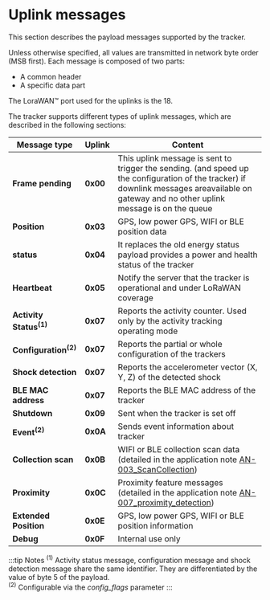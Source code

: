 # Uplink messages

 This section describes the payload messages supported by the tracker.

 Unless otherwise specified, all values are transmitted in network byte order (MSB first). Each message is composed of two parts:
-   A common header
-   A specific data part

 The LoraWAN&trade; port used for the uplinks is the 18.

 The tracker supports different types of uplink messages, which are described in the following sections:

|  Message type      | Uplink  |   Content          |
|------------------------|-------------|------------------------|
|**Frame pending**|**0x00**|This uplink message is sent to trigger the sending. (and speed up the configuration of the tracker) if downlink messages areavailable on gateway and no other uplink message is on the queue|
|**Position**          |  **0x03**    |GPS, low power GPS, WIFI or BLE position data|
|**status**            |  **0x04**    |It replaces the old energy status payload provides a power and health status of the tracker|
|**Heartbeat**         |  **0x05**    |Notify the server that the tracker is operational and under LoRaWAN coverage|
|**Activity Status<sup>(1)</sup>**|  **0x07**  |Reports the activity counter. Used only by the activity tracking operating mode|
|**Configuration<sup>(2)</sup>**  |  **0x07**  |Reports the partial or whole configuration of the trackers|
|**Shock detection**|  **0x07**  |Reports the accelerometer vector (X, Y, Z) of the detected shock|
|**BLE MAC address**     |  **0x07**  |Reports the BLE MAC address of the tracker|
|**Shutdown**          |  **0x09**    |Sent when the tracker is set off|
|**Event<sup>(2)</sup>**       |  **0x0A**    |Sends event information about tracker|
|**Collection scan**   |  **0x0B**    |WIFI or BLE collection scan data (detailed in the application note [AN-003_ScanCollection](https://actilitysa.sharepoint.com/:f:/t/aby/Evqx0qp6AQ1OqrI7-2DoIxsB1wKjLBjykfPh2p7Lo8mP7g?e=lUTAH0))|
|**Proximity**         |  **0x0C**    |Proximity feature messages (detailed in the application note [AN-007_proximity_detection](https://actilitysa.sharepoint.com/:f:/t/aby/EgbhcfgQ-bZPrkYbQ7isqYYBPZkOHvKjhwmED46IDtiimA?e=m0AYsd))|
|**Extended Position** |  **0x0E**|GPS, low power GPS, WIFI or BLE position information|
|**Debug**             |  **0x0F**    |Internal use only|

:::tip Notes
<sup>(1)</sup> Activity status message, configuration message and shock detection message share the same identifier. They are differentiated by the value of byte 5 of the payload. <br />
<sup>(2)</sup> Configurable via the *config_flags* parameter
:::